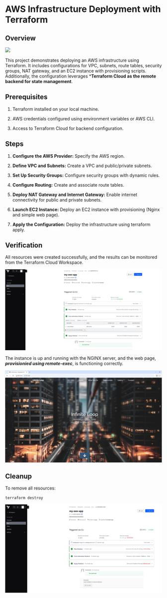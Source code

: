 # AWS Infrastructure Deployment with Terraform

## Overview

![](imgs/overview.png)


This project demonstrates deploying an AWS infrastructure using Terraform. It includes configurations for VPC, subnets, route tables, security groups, NAT gateway, and an EC2 instance with provisioning scripts. Additionally, the configuration leverages ***Terraform Cloud as the remote backend for state management**.

## Prerequisites

1. Terraform installed on your local machine.

2. AWS credentials configured using environment variables or AWS CLI.

3. Access to Terraform Cloud for backend configuration.

## Steps

1. **Configure the AWS Provider:** Specify the AWS region.

2. **Define VPC and Subnets:** Create a VPC and public/private subnets.

3. **Set Up Security Groups:** Configure security groups with dynamic rules.

4. **Configure Routing:** Create and associate route tables.

5. **Deploy NAT Gateway and Internet Gateway:** Enable internet connectivity for public and private subnets.

6. **Launch EC2 Instance:** Deploy an EC2 instance with provisioning (Nginx and simple web page).


7. **Apply the Configuration:** Deploy the infrastructure using terraform apply.

## Verification

All resources were created successfully, and the results can be monitored from the Terraform Cloud Workspace.

![](imgs/terraform_run.png)

The instance is up and running with the NGINX server, and the web page, ***provisionied using remote-exec***, is functioning correctly.

![](imgs/web.png)

## Cleanup

To remove all resources:

```
terraform destroy
```

![](imgs/terraform_destroy.png)
